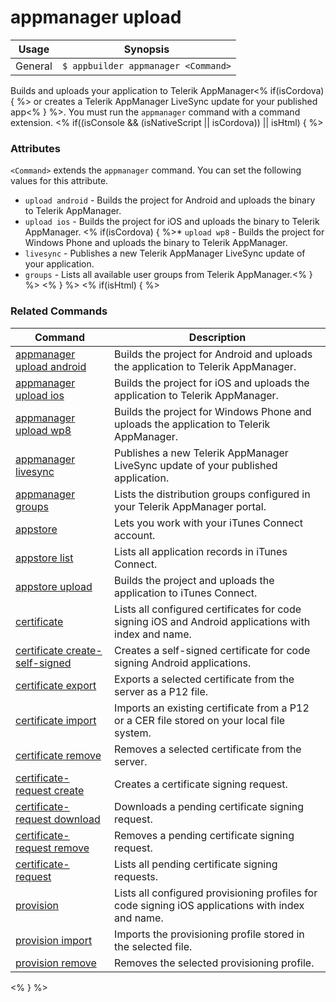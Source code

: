appmanager upload
==========

Usage | Synopsis
------|-------
General |`$ appbuilder appmanager <Command>`

Builds and uploads your application to Telerik AppManager<% if(isCordova) { %> or creates a Telerik AppManager LiveSync update for your published app<% } %>. You must run the `appmanager` command with a command extension.
<% if((isConsole && (isNativeScript || isCordova)) || isHtml) { %>
### Attributes

`<Command>` extends the `appmanager` command. You can set the following values for this attribute.
* `upload android` - Builds the project for Android and uploads the binary to Telerik AppManager.
* `upload ios` - Builds the project for iOS and uploads the binary to Telerik AppManager.
<% if(isCordova) { %>* `upload wp8` - Builds the project for Windows Phone and uploads the binary to Telerik AppManager.
* `livesync` - Publishes a new Telerik AppManager LiveSync update of your application.
* `groups` - Lists all available user groups from Telerik AppManager.<% } %> 
<% } %> 
<% if(isHtml) { %> 
### Related Commands

Command | Description
----------|----------
[appmanager upload android](appmanager-upload-android.html) | Builds the project for Android and uploads the application to Telerik AppManager.
[appmanager upload ios](appmanager-upload-ios.html) | Builds the project for iOS and uploads the application to Telerik AppManager.
[appmanager upload wp8](appmanager-upload-wp8.html) | Builds the project for Windows Phone and uploads the application to Telerik AppManager.
[appmanager livesync](appmanager-livesync.html) | Publishes a new Telerik AppManager LiveSync update of your published application.
[appmanager groups](appmanager-groups.html) | Lists the distribution groups configured in your Telerik AppManager portal.
[appstore](appstore.html) | Lets you work with your iTunes Connect account.
[appstore list](appstore-list.html) | Lists all application records in iTunes Connect.
[appstore upload](appstore-upload.html) | Builds the project and uploads the application to iTunes Connect.
[certificate](certificate.html) | Lists all configured certificates for code signing iOS and Android applications with index and name.
[certificate create-self-signed](certificate-create-self-signed.html) | Creates a self-signed certificate for code signing Android applications.
[certificate export](certificate-export.html) | Exports a selected certificate from the server as a P12 file.
[certificate import](certificate-import.html) | Imports an existing certificate from a P12 or a CER file stored on your local file system.
[certificate remove](certificate-remove.html) | Removes a selected certificate from the server.
[certificate-request create](certificate-request-create.html) | Creates a certificate signing request.
[certificate-request download](certificate-request-download.html) | Downloads a pending certificate signing request.
[certificate-request remove](certificate-request-remove.html) | Removes a pending certificate signing request.
[certificate-request](certificate-request.html) | Lists all pending certificate signing requests.
[provision](provision.html) | Lists all configured provisioning profiles for code signing iOS applications with index and name.
[provision import](provision-import.html) | Imports the provisioning profile stored in the selected file.
[provision remove](provision-remove.html) | Removes the selected provisioning profile.
<% } %>
